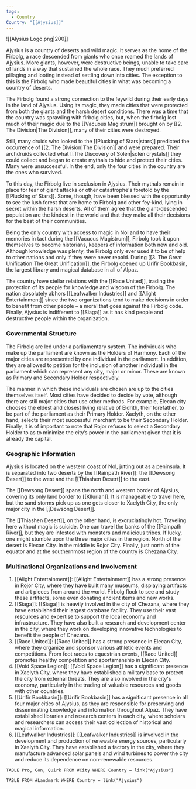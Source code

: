 ```yaml
---
tags:
  - Country
Country: "[[Ajysius]]"
---
```

![[Alysius Logo.png|200]]

Ajysius is a country of deserts and wild magic. It serves as the home of the Firbolg, a race descended from giants who once roamed the lands of Ajysius. More giants, however, were destructive beings, unable to take care of lands in a way that sustained the whole race. They much preferred pillaging and looting instead of settling down into cities. The exception to this is the Firbolg who made beautiful cities in what was becoming a country of deserts. 

The Firbolg found a strong connection to the feywild during their early days in the land of Ajysius. Using its magic, they made cities that were protected from both the giants and the harsh desert conditions. There was a time that the country was sprawling with firbolg cities, but, when the firbolg lost much of their magic due to the [[Vacuous Magistrum]] brought on by [[2. The Division|The Division]], many of their cities were destroyed. 

Still, many druids who looked to the [[Plucking of Stars|stars]] predicted the occurrence of [[2. The Division|The Division]] and were prepared. Their archdruids collected what [[The Discovery of Solen|solen crystals]] they could collect and began to create mythals to hide and protect their cities. Many were unsuccessful. In the end, only the four cities in the country are the ones who survived.

To this day, the Firbolg live in seclusion in Ajysius. Their mythals remain in place for fear of giant attacks or other catastrophe's foretold by the [[Plucking of Stars]]. Some, though, have been blessed with the opportunity to see the lush forest that are home to Firbolg and other fey-kind, lying in secret within the harsh deserts. All of them agree that the giant-descended population are the kindest in the world and that they make all their decisions for the best of their communities. 

Being the only country with access to magic in Nol and to have their memories in tact during the [[Vacuous Magistrum]], Firbolg took it upon themselves to become historians, keepers of information both new and old. Although knowledge was plenty, the Firbolg only ever used it to be of help to other nations and only if they were never repaid. During [[3. The Great Unification|The Great Unification]], the Firbolg opened up Urifir Bookbasin, the largest library and magical database in all of Alpaz. 

The country have stellar relations with the [[Race United]], trading the protection of its people for knowledge and wisdom of the Firbolg. The nation absolutely abhors [[Leafwalker Industries]] and [[Alight Entertainment]] since the two organizations tend to make decisions in order to benefit from other people – a moral that goes against the Firbolg code. Finally, Ajysius is indifferent to [[Siaga]] as it has kind people and destructive people within the organization.

### Governmental Structure

The Firbolg are led under a parliamentary system. The individuals who make up the parliament are known as the Holders of Harmony. Each of the major cities are represented by one individual in the parliament. In addition, they are allowed to petition for the inclusion of another individual in the parliament which can represent any city, major or minor. These are known as Primary and Secondary Holder respectively.

The manner in which these individuals are chosen are up to the cities themselves itself. Most cities have decided to decide by vote, although there are still major cities that use other methods. For example, Elecan city chooses the eldest and closest living relative of Eldrith, their forefather, to be part of the parliament as their Primary Holder.  Xaelyth, on the other hand, selects their most successful merchant to be their Secondary Holder. Finally, it is of important to note that Rojor refuses to select a Secondary Holder to as to minimize the city’s power in the parliament given that it is already the capital.

### Geographic Information

Ajysius is located on the western coast of Nol, jutting out as a peninsula. It is separated into two deserts by the [[Rainpath River]]: the [[Dewsong Desert]] to the west and the [[Thiashen Desert]] to the east. 

The [[Dewsong Desert]] spans the north and western border of Ajysius, covering its only land border to [[Kllurian]]. It is manageable to travel here, but the sand storms pick up as one gets closer to Xaelyth City, the only major city in the [[Dewsong Desert]].

The [[Thiashen Desert]], on the other hand, is excruciatingly hot. Traveling here without magic is suicide. One can travel the banks of the [[Rainpath River]], but they are infested with monsters and malicious tribes. If lucky, one might stumble upon the three major cities in the region. North of the desert is Elecan City. In the middle is Rojor City. Finally, just north of the equator and at the southernmost region of the country is Chezana City.

### Multinational Organizations and Involvement

1. [[Alight Entertainment]]: [[Alight Entertainment]] has a strong presence in Rojor City, where they have built many museums, displaying artifacts and art pieces from around the world. Firbolg flock to see and study these artifacts, some even donating ancient items and new works.
2. [[Siaga]]: [[Siaga]] is heavily involved in the city of Chezana, where they have established their largest database facility. They use their vast resources and expertise to support the local economy and infrastructure. They have also built a research and development center in the city, where they work on developing innovative technologies to benefit the people of Chezana.
3. [[Race United]]: [[Race United]] has a strong presence in Elecan City, where they organize and sponsor various athletic events and competitions. From foot races to equestrian events, [[Race United]] promotes healthy competition and sportsmanship in Elecan City.
4. [[Void Space Legion]]: [[Void Space Legion]] has a significant presence in Xaelyth City, where they have established a military base to protect the city from external threats. They are also involved in the city's economy, particularly in the trading of valuable resources and goods with other countries.
5. [[Urifir Bookbasin]]: [[Urifir Bookbasin]] has a significant presence in all four major cities of Ajysius, as they are responsible for preserving and disseminating knowledge and information throughout Alpaz. They have established libraries and research centers in each city, where scholars and researchers can access their vast collection of historical and magical information.
6. [[Leafwalker Industries]]: [[Leafwalker Industries]] is involved in the development and production of renewable energy sources, particularly in Xaelyth City. They have established a factory in the city, where they manufacture advanced solar panels and wind turbines to power the city and reduce its dependence on non-renewable resources.

```dataview
TABLE Pro, Con, Quirk FROM #City WHERE Country = link("Ajysius")

```
```dataview
TABLE FROM #Landmark WHERE Country = link("Ajysius")

```
